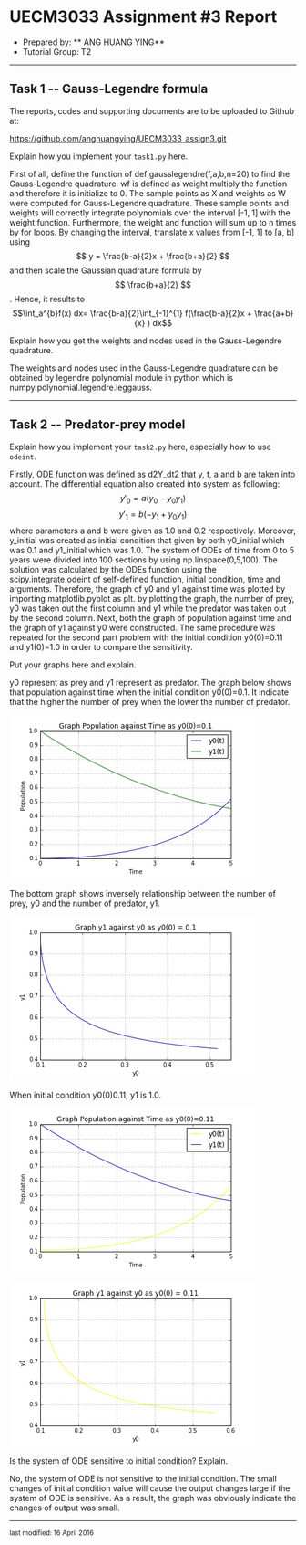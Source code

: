 UECM3033 Assignment #3 Report
========================================================

- Prepared by: ** ANG HUANG YING**
- Tutorial Group: T2

--------------------------------------------------------

## Task 1 --  Gauss-Legendre formula

The reports, codes and supporting documents are to be uploaded to Github at: 

https://github.com/anghuangying/UECM3033_assign3.git


Explain how you implement your `task1.py` here.

First of all, define the function of def gausslegendre(f,a,b,n=20) to find the Gauss-Legendre quadrature.  wf is defined as weight multiply the function and therefore it is initialize to 0. The sample points as X and weights as W were computed for Gauss-Legendre quadrature. These sample points and weights will correctly integrate polynomials over the interval [-1, 1] with the weight function. Furthermore, the weight and function will sum up to n times by for loops. By changing the interval, translate x values from [-1, 1] to [a, b] using $$ y = \frac{b-a}{2}x + \frac{b+a}{2} $$ and then scale the Gaussian quadrature formula by $$ \frac{b+a}{2} $$. Hence, it results to $$\int_a^{b}f(x) dx= \frac{b-a}{2}\int_{-1}^{1} f(\frac{b-a}{2}x + \frac{a+b}{x} ) dx$$


Explain how you get the weights and nodes used in the Gauss-Legendre quadrature.

The weights and nodes used in the Gauss-Legendre quadrature can be obtained by legendre polynomial module in python which is numpy.polynomial.legendre.leggauss.


---------------------------------------------------------

## Task 2 -- Predator-prey model

Explain how you implement your `task2.py` here, especially how to use `odeint`.

Firstly, ODE function was defined as d2Y_dt2 that y, t, a and b are taken into account. The differential equation also created into system as following: 
$$ y'_0 = a(y_0 - y_0 y_1)$$ $$ y'_1 = b(-y_1 + y_0 y_1)$$
where parameters a and b were given as 1.0 and 0.2 respectively. Moreover, y_initial was created as initial condition that given by both y0_initial which was 0.1 and y1_initial which was 1.0. The system of ODEs of time from 0 to 5 years were divided into 100 sections by using np.linspace(0,5,100). The solution was calculated by the ODEs function using the scipy.integrate.odeint of self-defined function, initial condition, time and arguments. Therefore, the graph of y0 and y1 against time was plotted by importing matplotlib.pyplot as plt. by plotting the graph, the number of prey, y0  was taken out the first column and y1 while the predator was taken out by the second column. Next, both the graph of population against time and the graph of y1 against y0 were constructed. The same procedure was repeated for the second part problem with the initial condition y0(0)=0.11 and y1(0)=1.0 in order to compare the sensitivity.


Put your graphs here and explain.

y0 represent as prey and y1 represent as predator.
The graph below shows that population against time when the initial condition y0(0)=0.1. It indicate that the higher the number of prey when the lower the number of predator. 

![Graph_Population_against_Time_1.jpg](Graph_Population_against_Time_1.jpg)

The bottom graph shows inversely relationship between the number of prey, y0 and the number of predator, y1.

![Graph_y1_against_y0_1.jpg](Graph_y1_against_y0_1.jpg)

When initial condition y0(0)0.11, y1 is 1.0.


![Graph_Population_against_Time_2.jpg](Graph_Population_against_Time_2.jpg)


![Graph_y1_against_y0_2.jpg](Graph_y1_against_y0_2.jpg)


Is the system of ODE sensitive to initial condition? Explain.

No, the system of ODE is not sensitive to the initial condition.  The small changes of initial condition value will cause the output changes large if the system of ODE is sensitive. As a result, the graph was obviously indicate the changes of output was small.

-----------------------------------

<sup>last modified: 16 April 2016 </sup>
